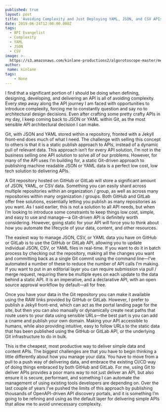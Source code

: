 ```yaml
---
published: true
layout: post
title: 'Avoiding Complexity and Just Deploying YAML, JSON, and CSV APIs Using GitHub or GitLab'
date: 2019-06-24T12:00:00.000Z
tags:
  - API Evangelist
  - Complexity
  - YAML
  - JSON
  - CSV
image: >-
  https://s3.amazonaws.com/kinlane-productions2/algorotoscope-master/meadowbutterfly-meadow-butterfly-internet-numbers.jpg
author:
 name: kinlane
tags:
    - None
---
```

I find that a significant portion of I should be doing when defining, designing, developing, and delivering an API is all of avoiding complexity. Every step away along the API journey I am faced with opportunities to introduce complexity, forcing me to constantly question and say no to architectural design decisions. Even after crafting some pretty crafty APIs in my day, I keep coming back to JSON or YAML within Git, as the most sensible API architectural decision I can make. 

Git, with JSON and YAML stored within a repository, fronted with a Jekyll front-end does much of what I need. The challenge with selling this concept to others is that it is a static publish approach to APIs, instead of a dynamic pull of relevant data. This approach isn’t for every API solution, I’m not in the business selling one API solution to solve all of our problems. However, for many of the API uses I’m building for, a static Git-driven approach to publishing machine readable JSON or YAML data is a perfect low cost, low tech solution to delivering APIs.

A Git repository hosted on GitHub or GitLab will store a significant amount of JSON, YAML, or CSV data. Something you can easily shard across multiple repositories within an organization / group, as well as across many repositories within many organization / groups. Both GitHub and GitLab offer free solutions, essentially letting you publish as many repositories as you want. As I said earlier, this is not a solution to all API needs, but when I’m looking to introduce some constraints to keep things low cost, simple, and easy to use and manage—a Git-driven API is definitely worth considering. However, going static for your API will force you to think about how you automate the lifecycle of your data, content, and other resources.

The easiest way to manage JSON, CSV, or YAML data you have on GitHub or GitLab is to use the GitHub or GitLab API, allowing you to update individual JSON, CSV, or YAML files in real-time. If you want to do it in batch process by checking out the repository, making all the changes you want and committing back as a single Git commit using the command line—I’ve automated a number of these to reduce the number of API calls I’m making. If you want to put in an editorial layer you can require submission via pull / merge request, requiring there be multiple eyes on each update to the data behind a static API. It is an imperative, and a declarative API, with an open source approval workflow by default—all for free.

Once you have your data in the Git repository you can make it available using the RAW links provided by GitHub or GitLab. However, I prefer to publish a Jekyll front-end, which can act as the portal landing page for the site, but then you can also manually or dynamically create neat paths that route users to your data using sensible URLs—the best part is you can add a cname and publish your own domain. Making your API accessible to humans, while also providing intuitive, easy to follow URLs to the static data that has been published using the GitHub or GitLab API, or the underlying Git infrastructure to do in bulk.

This is the cheapest, most productive way to deliver simple data and content APIs. The biggest challenges are that you have to begin thinking a little differently about how you manage your data. You have to move from a pull to a push way of delivering data, and embrace the existing CI/CD way of doing things embraced by both GitHub and GitLab. For me, using Git to deliver APIs provides a poor mans way to not just deliver an API, but also ensure it is secure, performant, and something I can automate the management of using existing tools developers are depending on. Over the last couple of years I’ve pushed the limits of this approach by publishing thousands of OpenAPI-driven API discovery portals, and it is something I’m going to be refining and using as the default layer for delivering simple APIs that allow me to avoid unnecessary complexity.
